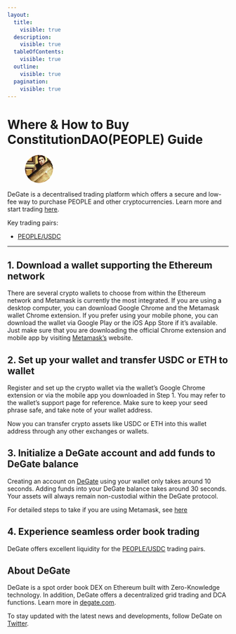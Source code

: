 ```yaml
---
layout:
  title:
    visible: true
  description:
    visible: true
  tableOfContents:
    visible: true
  outline:
    visible: true
  pagination:
    visible: true
---
```


# Where & How to Buy ConstitutionDAO(PEOPLE) Guide

<figure><img src="../.gitbook/assets/people_0x7a58c0be72be218b41c608b7fe7c5bb630736c71.png" alt="PEOPLE" width="64" style="border-radius: 50%;"><figcaption></figcaption></figure>

DeGate is a decentralised trading platform which offers a secure and low-fee way to purchase PEOPLE and other cryptocurrencies. Learn more and start trading [here](https://app.degate.com/trade/USDC/0x7a58c0be72be218b41c608b7fe7c5bb630736c71?utm_source=howtobuy).&#x20;

Key trading pairs:

* [PEOPLE/USDC](https://app.degate.com/trade/USDC/0x7a58c0be72be218b41c608b7fe7c5bb630736c71?utm_source=howtobuy)

***

## 1. Download a wallet supporting the Ethereum network

There are several crypto wallets to choose from within the Ethereum network and Metamask is currently the most integrated. If you are using a desktop computer, you can download Google Chrome and the Metamask wallet Chrome extension. If you prefer using your mobile phone, you can download the wallet via Google Play or the iOS App Store if it’s available. Just make sure that you are downloading the official Chrome extension and mobile app by visiting [Metamask’s](https://metamask.io/) website.

## 2. Set up your wallet and transfer USDC or ETH to wallet

Register and set up the crypto wallet via the wallet’s Google Chrome extension or via the mobile app you downloaded in Step 1. You may refer to the wallet’s support page for reference. Make sure to keep your seed phrase safe, and take note of your wallet address.&#x20;

Now you can transfer crypto assets like USDC or ETH into this wallet address through any other exchanges or wallets.

## 3. Initialize a DeGate account and add funds to DeGate balance

Creating an account on [DeGate](https://app.degate.com/?utm_source=PEOPLE_howtobuy) using your wallet only takes around 10 seconds. Adding funds into your DeGate balance takes around 30 seconds. Your assets will always remain non-custodial within the DeGate protocol.

For detailed steps to take if you are using Metamask, see [here](https://docs.degate.com/v/product_en/main-features/wallet-connectivity/metamask)

## 4. Experience seamless order book trading

DeGate offers excellent liquidity for the [PEOPLE/USDC](https://app.degate.com/trade/USDC/0x7a58c0be72be218b41c608b7fe7c5bb630736c71?utm_source=howtobuy) trading pairs.&#x20;

## About DeGate

DeGate is a spot order book DEX on Ethereum built with Zero-Knowledge technology. In addition, DeGate offers a decentralized grid trading and DCA functions. Learn more in [degate.com](https://degate.com/?utm_source=PEOPLE_howtobuy).

To stay updated with the latest news and developments, follow DeGate on [Twitter](https://twitter.com/degatedex).
